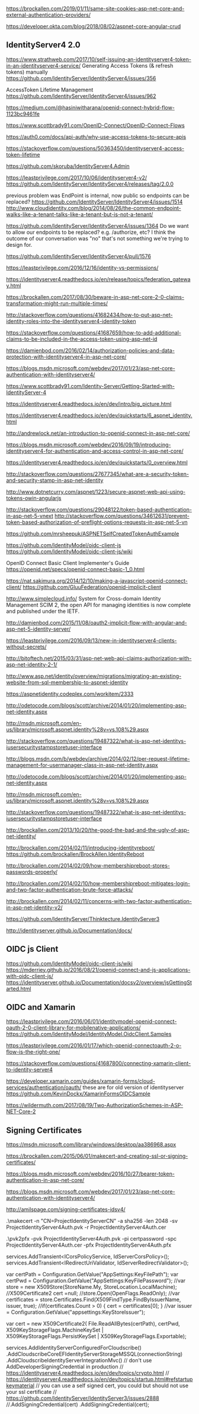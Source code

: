 
https://brockallen.com/2019/01/11/same-site-cookies-asp-net-core-and-external-authentication-providers/

https://developer.okta.com/blog/2018/08/02/aspnet-core-angular-crud


## IdentityServer4 2.0

https://www.strathweb.com/2017/10/self-issuing-an-identityserver4-token-in-an-identityserver4-service/
Generating Access Tokens (& refresh tokens) manually
https://github.com/IdentityServer/IdentityServer4/issues/356

AccessToken Lifetime Management
https://github.com/IdentityServer/IdentityServer4/issues/962


https://medium.com/@hasiniwitharana/openid-connect-hybrid-flow-1123bc9461fe

https://www.scottbrady91.com/OpenID-Connect/OpenID-Connect-Flows

https://auth0.com/docs/api-auth/why-use-access-tokens-to-secure-apis

https://stackoverflow.com/questions/50363450/identityserver4-access-token-lifetime


https://github.com/skoruba/IdentityServer4.Admin

https://leastprivilege.com/2017/10/06/identityserver4-v2/
https://github.com/IdentityServer/IdentityServer4/releases/tag/2.0.0

previous problem was EndPoint is internal, now public so endpoints can be replaced?
https://github.com/IdentityServer/IdentityServer4/issues/1514
http://www.cloudidentity.com/blog/2014/08/26/the-common-endpoint-walks-like-a-tenant-talks-like-a-tenant-but-is-not-a-tenant/

https://github.com/IdentityServer/IdentityServer4/issues/1364
Do we want to allow our endpoints to be replaced? e.g. /authorize, etc?
I think the outcome of our conversation was "no" that's not something we're trying to design for.

https://github.com/IdentityServer/IdentityServer4/pull/1576



https://leastprivilege.com/2016/12/16/identity-vs-permissions/

https://identityserver4.readthedocs.io/en/release/topics/federation_gateway.html

https://brockallen.com/2017/08/30/beware-in-asp-net-core-2-0-claims-transformation-might-run-multiple-times/


http://stackoverflow.com/questions/41682434/how-to-put-asp-net-identity-roles-into-the-identityserver4-identity-token

https://stackoverflow.com/questions/41687659/how-to-add-additional-claims-to-be-included-in-the-access-token-using-asp-net-id

https://damienbod.com/2016/02/14/authorization-policies-and-data-protection-with-identityserver4-in-asp-net-core/


https://blogs.msdn.microsoft.com/webdev/2017/01/23/asp-net-core-authentication-with-identityserver4/


https://www.scottbrady91.com/Identity-Server/Getting-Started-with-IdentityServer-4


https://identityserver4.readthedocs.io/en/dev/intro/big_picture.html

https://identityserver4.readthedocs.io/en/dev/quickstarts/6_aspnet_identity.html

http://andrewlock.net/an-introduction-to-openid-connect-in-asp-net-core/

https://blogs.msdn.microsoft.com/webdev/2016/09/19/introducing-identityserver4-for-authentication-and-access-control-in-asp-net-core/

https://identityserver4.readthedocs.io/en/dev/quickstarts/0_overview.html

http://stackoverflow.com/questions/27677345/what-are-a-security-token-and-security-stamp-in-asp-net-identity

http://www.dotnetcurry.com/aspnet/1223/secure-aspnet-web-api-using-tokens-owin-angularjs

http://stackoverflow.com/questions/29048122/token-based-authentication-in-asp-net-5-vnext
http://stackoverflow.com/questions/34612631/prevent-token-based-authorization-of-preflight-options-requests-in-asp-net-5-vn

https://github.com/mrsheepuk/ASPNETSelfCreatedTokenAuthExample

https://github.com/IdentityModel/oidc-client-js
https://github.com/IdentityModel/oidc-client-js/wiki

OpenID Connect Basic Client Implementer's Guide
https://openid.net/specs/openid-connect-basic-1_0.html

https://nat.sakimura.org/2014/12/10/making-a-javascript-openid-connect-client/
https://github.com/GluuFederation/openid-implicit-client


http://www.simplecloud.info/
System for Cross-domain Identity Management
SCIM 2, the open API for managing identities is now complete and published under the IETF.

http://damienbod.com/2015/11/08/oauth2-implicit-flow-with-angular-and-asp-net-5-identity-server/

https://leastprivilege.com/2016/09/13/new-in-identityserver4-clients-without-secrets/


http://bitoftech.net/2015/03/31/asp-net-web-api-claims-authorization-with-asp-net-identity-2-1/

http://www.asp.net/identity/overview/migrations/migrating-an-existing-website-from-sql-membership-to-aspnet-identity

https://aspnetidentity.codeplex.com/workitem/2333


http://odetocode.com/blogs/scott/archive/2014/01/20/implementing-asp-net-identity.aspx

http://msdn.microsoft.com/en-us/library/microsoft.aspnet.identity%28v=vs.108%29.aspx

http://stackoverflow.com/questions/19487322/what-is-asp-net-identitys-iusersecuritystampstoretuser-interface

http://blogs.msdn.com/b/webdev/archive/2014/02/12/per-request-lifetime-management-for-usermanager-class-in-asp-net-identity.aspx

http://odetocode.com/blogs/scott/archive/2014/01/20/implementing-asp-net-identity.aspx

http://msdn.microsoft.com/en-us/library/microsoft.aspnet.identity%28v=vs.108%29.aspx

http://stackoverflow.com/questions/19487322/what-is-asp-net-identitys-iusersecuritystampstoretuser-interface

http://brockallen.com/2013/10/20/the-good-the-bad-and-the-ugly-of-asp-net-identity/

http://brockallen.com/2014/02/11/introducing-identityreboot/
https://github.com/brockallen/BrockAllen.IdentityReboot

http://brockallen.com/2014/02/09/how-membershipreboot-stores-passwords-properly/

http://brockallen.com/2014/02/10/how-membershipreboot-mitigates-login-and-two-factor-authentication-brute-force-attacks/

http://brockallen.com/2014/02/11/concerns-with-two-factor-authentication-in-asp-net-identity-v2/

https://github.com/IdentityServer/Thinktecture.IdentityServer3

http://identityserver.github.io/Documentation/docs/

## OIDC js Client
https://github.com/IdentityModel/oidc-client-js/wiki
https://mderriey.github.io/2016/08/21/openid-connect-and-js-applications-with-oidc-client-js/
https://identityserver.github.io/Documentation/docsv2/overview/jsGettingStarted.html

## OIDC and Xamarin

https://leastprivilege.com/2016/06/01/identitymodel-openid-connect-oauth-2-0-client-library-for-mobilenative-applications/
https://github.com/IdentityModel/IdentityModel.OidcClient.Samples

https://leastprivilege.com/2016/01/17/which-openid-connectoauth-2-o-flow-is-the-right-one/

https://stackoverflow.com/questions/41687800/connecting-xamarin-client-to-identity-server4

https://developer.xamarin.com/guides/xamarin-forms/cloud-services/authentication/oauth/
these are for old version of identityserver
https://github.com/KevinDockx/XamarinFormsOIDCSample



https://wildermuth.com/2017/08/19/Two-AuthorizationSchemes-in-ASP-NET-Core-2

## Signing Certificates

https://msdn.microsoft.com/library/windows/desktop/aa386968.aspx



https://brockallen.com/2015/06/01/makecert-and-creating-ssl-or-signing-certificates/

https://blogs.msdn.microsoft.com/webdev/2016/10/27/bearer-token-authentication-in-asp-net-core/

https://blogs.msdn.microsoft.com/webdev/2017/01/23/asp-net-core-authentication-with-identityserver4/

http://amilspage.com/signing-certificates-idsv4/


.\makecert -n "CN=ProjectIdentityServerCN" -a sha256 -len 2048 -sv ProjectIdentityServer4Auth.pvk -r ProjectIdentityServer4Auth.cer

.\pvk2pfx -pvk ProjectIdentityServer4Auth.pvk -pi certpassword -spc ProjectIdentityServer4Auth.cer -pfx ProjectIdentityServer4Auth.pfx

services.AddTransient<ICorsPolicyService, IdServerCorsPolicy>();
services.AddTransient<IRedirectUriValidator, IdServerRedirectValidator>();

var certPath = Configuration.GetValue<string>("AppSettings:KeyFilePath");
var certPwd = Configuration.GetValue<string>("AppSettings:KeyFilePassword");
//var store = new X509Store(StoreName.My, StoreLocation.LocalMachine);
//X509Certificate2 cert =null;
//store.Open(OpenFlags.ReadOnly);
//var certificates = store.Certificates.Find(X509FindType.FindByIssuerName, issuer, true);
//if(certificates.Count > 0) { cert = certificates[0]; }
//var issuer = Configuration.GetValue<string>("appsettings:KeyStoreIssuer");


var cert = new X509Certificate2(
	File.ReadAllBytes(certPath), 
	certPwd,
	X509KeyStorageFlags.MachineKeySet |
	X509KeyStorageFlags.PersistKeySet |
	X509KeyStorageFlags.Exportable);
	
services.AddIdentityServerConfiguredForCloudscribe()
	.AddCloudscribeCoreEFIdentityServerStorageMSSQL(connectionString)
	.AddCloudscribeIdentityServerIntegrationMvc()
	// don't use AddDeveloperSigningCredential in production
	// https://identityserver4.readthedocs.io/en/dev/topics/crypto.html
	// https://identityserver4.readthedocs.io/en/dev/topics/startup.html#refstartupkeymaterial
	// you can use a self signed cert, you could but should not use your ssl certificate
	// https://github.com/IdentityServer/IdentityServer3/issues/2888
	//.AddSigningCredential(cert)
	.AddSigningCredential(cert);


 